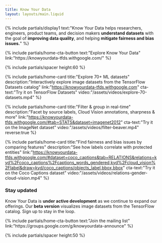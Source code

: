 ```yaml
---
title: Know Your Data
layout: layouts/main.liquid
---
```


{% include partials/display1 text:"Know Your Data helps researchers, engineers, product teams, and decision makers **understand datasets** with the goal of **improving data quality**, and  helping **mitigate fairness and bias issues.**" %}

<div class="main-page-demo-button">
{% include partials/home-cta-button text:"Explore Know Your Data" link:"https://knowyourdata-tfds.withgoogle.com/" %}
</div>

{% include partials/spacer height:60 %}

{% include partials/home-card title:"Explore 70+ ML datasets" description:"Interactively explore image datasets from the TensorFlow Datasets catalog" link:"https://knowyourdata-tfds.withgoogle.com" cta-text:"Try it on TensorFlow Datasets" video:"/assets/videos/explore-70-datasets.mp4" %}

{% include partials/home-card title:"Filter & group in real-time" description:"Facet by source labels, Cloud Vision annotations, sharpness & more" link:"https://knowyourdata-tfds.withgoogle.com/#tab=STATS&dataset=imagenet2012" cta-text:"Try it on the ImageNet dataset" video:"/assets/videos/filter-beaver.mp4" reverse:true %}

{% include partials/home-card title:"Find fairness and bias issues by comparing features" description:"See how labels correlate with protected entities" link:"https://knowyourdata-tfds.withgoogle.com/#dataset=coco_captions&tab=RELATIONS&relations=kyd%2Fcoco_captions%2Fcaptions_words_gendered,kyd%2Fcloud_vision%2Flabel&draw=kyd/coco_captions/objects_label,bbox,bbox" cta-text:"Try it on the Coco Captions dataset" video:"/assets/videos/relations-gender-cloud-vision.mp4" %}

<div class="main-page-stay-updated">

### Stay updated

Know Your Data is **under active development** as we continue to expand our offerings. Our **beta version** visualizes image datasets from the TensorFlow catalog. Sign up to stay in the loop.

<div class="main-page-mailing-list">
{% include partials/home-cta-button text:"Join the mailing list" link:"https://groups.google.com/g/knowyourdata-announce" %}
</div>

</div>

{% include partials/spacer height:50 %}
